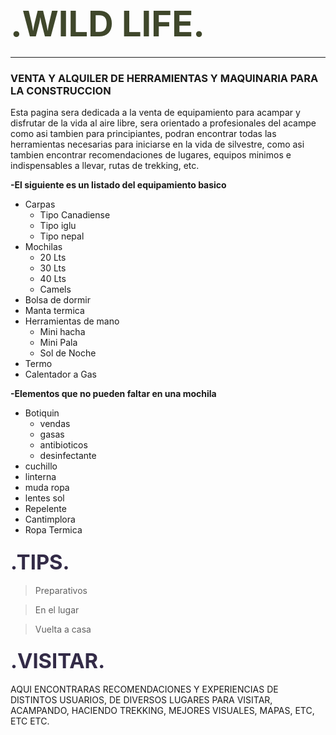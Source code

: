 # **<span style="font-family:font-family: 'Pangolin', cursive; font-size:2em;"><span style = "color:#3F472B"> .WILD LIFE. </span>**
___
### VENTA Y ALQUILER DE HERRAMIENTAS Y MAQUINARIA PARA LA CONSTRUCCION 
Esta pagina sera dedicada a la venta de equipamiento para acampar y disfrutar de la vida al aire libre, sera orientado a profesionales del acampe como asi tambien para principiantes, podran encontrar todas las herramientas necesarias para iniciarse en la vida de silvestre, como asi tambien encontrar recomendaciones de lugares, equipos minimos e indispensables a llevar, rutas de trekking, etc.

**-El siguiente es un listado del equipamiento basico**

- Carpas 
    - Tipo Canadiense
    - Tipo iglu
    - Tipo nepal
- Mochilas
    - 20 Lts
    - 30 Lts
    - 40 Lts
    - Camels
- Bolsa de dormir
- Manta termica
- Herramientas de mano
    - Mini hacha
    - Mini Pala
    - Sol de Noche
- Termo
- Calentador a Gas


**-Elementos que no pueden faltar en una mochila**

- Botiquin 
    - vendas
    - gasas
    - antibioticos
    - desinfectante
- cuchillo
- linterna
- muda ropa
- lentes sol
- Repelente
- Cantimplora 
- Ropa Termica

### **<span style="font-family:font-family: 'Pangolin', cursive; font-size:2em;"><span style = "color:#332B47"> .TIPS. </span>**
> Preparativos

> En el lugar

> Vuelta a casa

### **<span style="font-family:font-family: 'Pangolin', cursive; font-size:2em;"><span style = "color:#332B47"> .VISITAR. </span>**

AQUI ENCONTRARAS RECOMENDACIONES Y EXPERIENCIAS DE DISTINTOS USUARIOS, DE DIVERSOS LUGARES PARA VISITAR, ACAMPANDO, HACIENDO TREKKING, MEJORES VISUALES, MAPAS, ETC, ETC ETC.